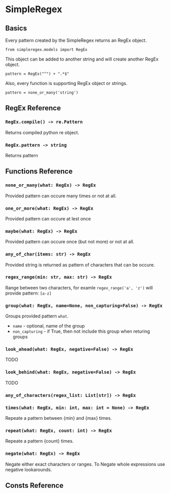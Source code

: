 # SimpleRegex

## Basics

Every pattern created by the SimpleRegex returns an RegEx object.

```
from simpleregex.models import RegEx
```

This object can be added to another string and will create another RegEx object.

```
pattern = RegEx("^") + ".*$"
```

Also, every function is supporting RegEx object or strings.

```
pattern = none_or_many('string')
```

## RegEx Reference

### `RegEx.compile() -> re.Pattern`

Returns compiled python re object.

### `RegEx.pattern -> string`

Returns pattern

## Functions Reference

### `none_or_many(what: RegEx) -> RegEx`

Provided pattern can occure many times or not at all.

### `one_or_more(what: RegEx) -> RegEx`

Provided pattern can occure at lest once

### `maybe(what: RegEx) -> RegEx`

Provided pattern can occure once (but not more) or not at all.

### `any_of_char(items: str) -> RegEx`

Provided string is returned as pattern of characters that can be occure.

### `regex_range(min: str, max: str) -> RegEx`

Range between two characters, for examle `regex_range('a', 'z')` will provide
pattern: `[a-z]`

### `group(what: RegEx, name=None, non_capturing=False) -> RegEx`

Groups provided pattern `what`.

- `name` - optional, name of the group
- `non_capturing` - if True, then not include this group when returing groups

### `look_ahead(what: RegEx, negative=False) -> RegEx`

TODO

### `look_behind(what: RegEx, negative=False) -> RegEx`

TODO

### `any_of_characters(regex_list: List[str]) -> RegEx`



### `times(what: RegEx, min: int, max: int = None) -> RegEx`

Repeate a pattern between {min} and {max} times.

### `repeat(what: RegEx, count: int) -> RegEx`

Repeate a pattern {count} times.

### `negate(what: RegEx) -> RegEx`

Negate either exact characters or ranges.
To Negate whole expressions use negative lookarounds.

## Consts Reference

